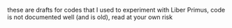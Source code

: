 these are drafts for codes that I used to experiment with Liber Primus, code is not documented well (and is old), read at your own risk
